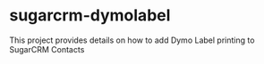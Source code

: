 sugarcrm-dymolabel
==================

This project provides details on how to add Dymo Label printing to SugarCRM Contacts
